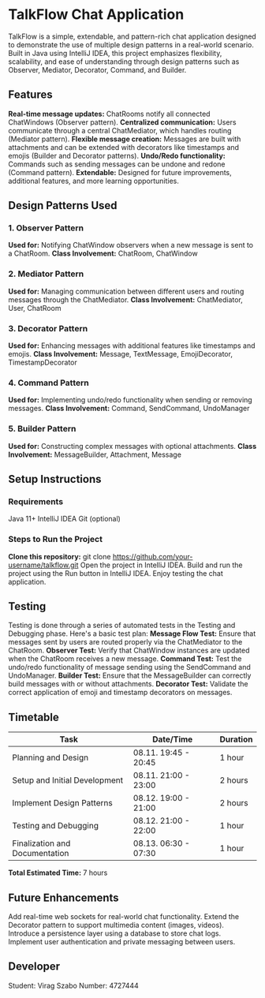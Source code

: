 # TalkFlow Chat Application
TalkFlow is a simple, extendable, and pattern-rich chat application designed to demonstrate the use of multiple design patterns in a real-world scenario.
Built in Java using IntelliJ IDEA, this project emphasizes flexibility, scalability, and ease of understanding through design patterns such as Observer, Mediator, Decorator, Command, and Builder.

## Features
**Real-time message updates:** ChatRooms notify all connected ChatWindows (Observer pattern).
**Centralized communication:** Users communicate through a central ChatMediator, which handles routing (Mediator pattern).
**Flexible message creation:** Messages are built with attachments and can be extended with decorators like timestamps and emojis (Builder and Decorator patterns).
**Undo/Redo functionality:** Commands such as sending messages can be undone and redone (Command pattern).
**Extendable:** Designed for future improvements, additional features, and more learning opportunities.

## Design Patterns Used
### 1. Observer Pattern
**Used for:** Notifying ChatWindow observers when a new message is sent to a ChatRoom.
**Class Involvement:** ChatRoom, ChatWindow
### 2. Mediator Pattern
**Used for:** Managing communication between different users and routing messages through the ChatMediator.
**Class Involvement:** ChatMediator, User, ChatRoom
### 3. Decorator Pattern
**Used for:** Enhancing messages with additional features like timestamps and emojis.
**Class Involvement:** Message, TextMessage, EmojiDecorator, TimestampDecorator
### 4. Command Pattern
**Used for:** Implementing undo/redo functionality when sending or removing messages.
**Class Involvement:** Command, SendCommand, UndoManager
### 5. Builder Pattern
**Used for:** Constructing complex messages with optional attachments.
**Class Involvement:** MessageBuilder, Attachment, Message

## Setup Instructions
### Requirements
Java 11+
IntelliJ IDEA
Git (optional)

### Steps to Run the Project
**Clone this repository:** git clone https://github.com/your-username/talkflow.git
Open the project in IntelliJ IDEA.
Build and run the project using the Run button in IntelliJ IDEA.
Enjoy testing the chat application.

## Testing
Testing is done through a series of automated tests in the Testing and Debugging phase. Here's a basic test plan:
**Message Flow Test:** Ensure that messages sent by users are routed properly via the ChatMediator to the ChatRoom.
**Observer Test:** Verify that ChatWindow instances are updated when the ChatRoom receives a new message.
**Command Test:** Test the undo/redo functionality of message sending using the SendCommand and UndoManager.
**Builder Test:** Ensure that the MessageBuilder can correctly build messages with or without attachments.
**Decorator Test:** Validate the correct application of emoji and timestamp decorators on messages.

## Timetable
| **Task**                       | **Date/Time**                  | **Duration** |
|---------------------------------|--------------------------------|--------------|
| Planning and Design             | 08.11. 19:45 - 20:45           | 1 hour       |
| Setup and Initial Development   | 08.11. 21:00 - 23:00           | 2 hours      |
| Implement Design Patterns       | 08.12. 19:00 - 21:00           | 2 hours      |
| Testing and Debugging           | 08.12. 21:00 - 22:00           | 1 hour       |
| Finalization and Documentation  | 08.13. 06:30 - 07:30           | 1 hour       |
**Total Estimated Time:** 7 hours

## Future Enhancements
Add real-time web sockets for real-world chat functionality.
Extend the Decorator pattern to support multimedia content (images, videos).
Introduce a persistence layer using a database to store chat logs.
Implement user authentication and private messaging between users.

## Developer
Student: Virag Szabo
Number: 4727444
